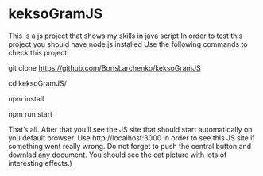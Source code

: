 # keksoGramJS
This is a js project that shows my skills in java script
In order to test this project you should have node.js installed
Use the following commands to check this project:

git clone https://github.com/BorisLarchenko/keksoGramJS

cd keksoGramJS/

npm install

npm run start


That’s all. After that you’ll see the JS site that should start automatically on you default browser.
Use http://localhost:3000 in order to see this JS site if something went really wrong.
Do not forget to push the central button and downlad any document.
You should see the cat picture with lots of interesting effects.)
